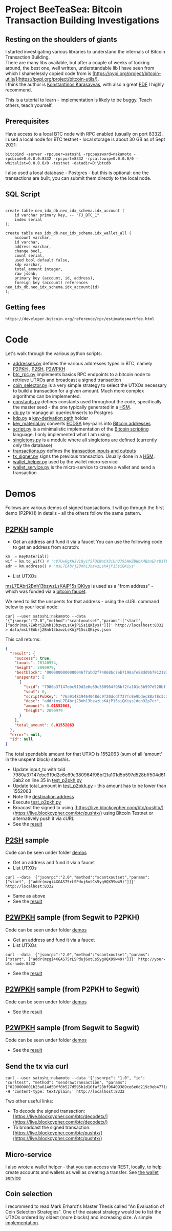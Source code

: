 # Project BeeTeaSea: Bitcoin Transaction Building Investigations

## Resting on the shoulders of giants

I started investigating various libraries to understand the internals of Bitcoin Transaction Building.  
There are many libs available, but after a couple of weeks of looking around, the best one, well written, understandable
lib I have seen from which I shamelessly copied code from
is [https://pypi.org/project/bitcoin-utils/](https://pypi.org/project/bitcoin-utils/).  
I think the author is [Konstantinos Karasavvas](https://www.linkedin.com/in/kkarasavvas/), with also a
great [PDF](https://github.com/karask/bitcoin-textbook) I highly recommend.

This is a tutorial to learn - implementation is likely to be buggy. Teach others, teach yourself.

## Prerequisites

Have access to a local BTC node with RPC enabled (usually on port 8332).  
I used a local node for BTC testnet - local storage is about 30 GB as of Sept 2021:

```shell
bitcoind -server -rpcuser=satoshi -rpcpassword=nakamoto -rpcbind=0.0.0.0:8332 -rpcport=8332 -rpcallowip=0.0.0.0/0 -whitelist=0.0.0.0/0 -testnet -datadir=D:\btcdb
```

I also used a local database - Postgres - but this is optional: one the transactions are built, you can submit them
directly to the local node.

## SQL Script

```shell

create table neo_idx_db.neo_idx_schema.idx_account (
    id varchar primary key, -- "TJ_BTC_1"
    index serial
);

create table neo_idx_db.neo_idx_schema.idx_wallet_all (
    account varchar,
    id varchar,
    address varchar,
    change bool,
    count serial,
    used bool default false,
    kdp varchar,
    total_amount integer,
    raw jsonb,
    primary key (account, id, address),
    foreign key (account) references neo_idx_db.neo_idx_schema.idx_account(id)
);
```

## Getting fees

```shell
https://developer.bitcoin.org/reference/rpc/estimatesmartfee.html
```

# Code

Let's walk through the various python scripts:

- [addresses.py](./addresses.py) defines the various addresses types in BTC,
  namely [P2PKH](https://en.bitcoinwiki.org/wiki/Pay-to-Pubkey_Hash)
  , [P2SH](https://en.bitcoin.it/wiki/Pay_to_script_hash), [P2WPKH](https://bitcoincore.org/en/segwit_wallet_dev/)
- [btc_rpc.py](./btc_rpc.py) implements basics RPC endpoints to a bitcoin node to
  retrieve [UTXOs](https://en.wikipedia.org/wiki/Unspent_transaction_output) and broadcast a signed transaction
- [coin_selector.py](./coin_selector.py) is a very simple strategy to select the UTXOs necessary to build a transaction
  for a given amount. Much more complex algorithms can be implemented.
- [constants.py](./constants.py) defines constants used throughout the code, specifically the master seed - the one
  typically generated in a [HSM](https://en.wikipedia.org/wiki/Hardware_security_module).
- [db.py](./db.py) to manage all queries/inserts to Postgres
- [kdp.py](./kdp.py) a [key-derivation path](https://wiki.trezor.io/Standard_derivation_paths) holder
- [key_material.py](./key_material.py)
  converts [ECDSA](https://en.wikipedia.org/wiki/Elliptic_Curve_Digital_Signature_Algorithm) key-pairs
  into [Bitcoin addresses](https://cryptocurrencyfacts.com/bitcoin-address-formats/)
- [script.py](./script.py) is a minimalistic implementation of
  the [Bitcoin scripting](https://en.bitcoin.it/wiki/Script) language. I only implemented what I am using.
- [singletons.py](./singletons.py) is a module where all singletons are defined (currently only the database)
- [transactions.py](./transactions.py) defines
  the [transaction inputs and outputs](https://en.bitcoin.it/wiki/Transaction)
- [tx_signer.py](./tx_signer.py) signs the previous transaction. Usually done in
  a [HSM](https://en.wikipedia.org/wiki/Hardware_security_module).
- [wallet_helper.py](./wallet_helper.py) used by the wallet micro-service
- [wallet_service.py](./wallet_service.py) is the micro-service to create a wallet and send a transaction

# Demos

Follows are various demos of signed transactions. I will go through the first demo (P2PKH) in details - all the others
follow the same pattern.

## [P2PKH](./demos/test_p2pkh.py) sample

- Get an address and fund it via a faucet You can use the following code to get an address from scratch:

```python
km  = KeyMaterial()
wif = km.to_wif() # 'cV7Uw6gXHJV18y1f5F3CWaCX3iUn3795HHZBWbK4BbnEhrD1TET5'
adr = km.address() # 'msL7EAbrj2Bnh13bzwzLsKAjP15siQKiys'
```

- List UTXOs

[msL7EAbrj2Bnh13bzwzLsKAjP15siQKiys](https://www.blockchain.com/btc-testnet/address/msL7EAbrj2Bnh13bzwzLsKAjP15siQKiys)
is used as a "from address" - which was funded via a [bitcoin faucet](https://coinfaucet.eu/en/btc-testnet/).

We need to list the unspents for that address - using the cURL command below to your local node:

```shell
curl --user satoshi:nakamoto --data '{"jsonrpc":"2.0","method":"scantxoutset","params":["start", ["addr(msL7EAbrj2Bnh13bzwzLsKAjP15siQKiys)"]]}' http://localhost:8332 > data/msL7EAbrj2Bnh13bzwzLsKAjP15siQKiys.json
```

This call returns:

```json
{
  "result": {
    "success": true,
    "txouts": 26140974,
    "height": 2090979,
    "bestblock": "0000000000000046f7abd2f74868bc7eb7198afe88dd9b7912183f927274d8b4",
    "unspents": [
      {
        "txid": "7980a37147ebc919d2e6e69c380964f98bf2fa101d5b597d528bff504d613ab2",
        "vout": 0,
        "scriptPubKey": "76a914819464048dc9f20dcdf727fc8e9bdec88af8c3c388ac",
        "desc": "addr(msL7EAbrj2Bnh13bzwzLsKAjP15siQKiys)#qn92p7cr",
        "amount": 0.01552063,
        "height": 2090979
      }
    ],
    "total_amount": 0.01552063
  },
  "error": null,
  "id": null
}

```

The total spendable amount for that UTXO is 1552063 (sum of all 'amount' in the unspent block) satoshis.

- Update input_tx with txid 7980a37147ebc919d2e6e69c380964f98bf2fa101d5b597d528bff504d613ab2 on line 35
  in [test_p2pkh.py](./demos/test_p2pkh.py)
- Update total_amount in [test_p2pkh.py](demos/test_p2pkh.py) - this amount has to be lower than 1552063
- Note the [destination address](https://www.blockchain.com/btc-testnet/address/mzgi4XGAS75rLSPduj6otCs5ygHQX99w49)
- Execute [test_p2pkh.py](demos/test_p2pkh.py)
- Broacast the signed tx using [https://live.blockcypher.com/btc/pushtx/](https://live.blockcypher.com/btc/pushtx/)
  using Bitcoin Testnet or alternatively push it via cURL
- See
  the [result](https://live.blockcypher.com/btc-testnet/tx/5abed1619afdb71ac0058dd6abc28763c4691802a49f54c73f4559ce1deaf699/)

## [P2SH](./demos/test_p2sh.py) sample

Code can be seen under folder [demos](./demos)

- Get an address and fund it via a faucet
- List UTXOs

```shell
curl --data '{"jsonrpc":"2.0","method":"scantxoutset","params":["start", ["addr(mzgi4XGAS75rLSPduj6otCs5ygHQX99w49)"]]}' http://localhost:8332
```

- Same as above
- See
  the [result](https://live.blockcypher.com/btc-testnet/tx/8d6dc6d684201ea6d505ede63c36482c410a173d31133400f73ddac14f62ff31/)

## [P2WPKH](./demos/test_from_p2wpkh.py) sample (from Segwit to P2PKH)

Code can be seen under folder [demos](./demos)

- Get an address and fund it via a faucet
- List UTXOs

```shell
curl --data '{"jsonrpc":"2.0","method":"scantxoutset","params":["start", ["addr(mzgi4XGAS75rLSPduj6otCs5ygHQX99w49)"]]}' http://your-btc-node:8332
```

- See
  the [result](https://live.blockcypher.com/btc-testnet/tx/ee25841641dba335fe8d4eb62d58354301c6e28b2bc7c6802b1ef187d6662dab/)

## [P2WPKH](./demos/test_to_p2wpkh.py) sample (from P2PKH to Segwit)

Code can be seen under folder [demos](./demos)

- See
  the [result](https://live.blockcypher.com/btc-testnet/tx/d2c897cdc9494791b34622671c3a8ded2d6b32a6e5e0d57562385b7839c15406/)

## [P2WPKH](./demos/test_seg_to_seg.py) sample (from Segwit to Segwit)

Code can be seen under folder [demos](./demos)

- See
  the [result](https://live.blockcypher.com/btc-testnet/tx/2f141299678eec472e72afcfeb08ecb82fc4b582fc8435aed578793c79cd6ea5/)

## Send the tx via curl

```shell
curl --user satoshi:nakamoto --data '{"jsonrpc": "1.0", "id": "curltest", "method": "sendrawtransaction", "params": ["0200000001b23a614d50ff8b527d595b1d10faf28bf96409389ce6e6d219c9eb4771a38079000000006a47304402202b6d9340ce7727457833da9cdd2618b57fc55e296ba8ed82f7a740859d1a411702201d64780b30a9652e57571c7a2042b0a7bff93345978622c687d2216dcdad9ee60121033e7f16dae1acb7c7a1b07b5722a029ebdd8b7770bd62bab2e843c9b9b512e861ffffffff0220a10700000000001976a914d242ab0bc57addff6871ad4439b3858247d17a9c88ac8fe60f00000000001976a914819464048dc9f20dcdf727fc8e9bdec88af8c3c388ac00000000"]}' -H 'content-type: text/plain;' http://localhost:8332
```

Two other useful links:

- To decode the signed
  transaction: [https://live.blockcypher.com/btc/decodetx/](https://live.blockcypher.com/btc/decodetx/)
- To broadcast the signed
  transaction: [https://live.blockcypher.com/btc/pushtx/](https://live.blockcypher.com/btc/pushtx/)

## Micro-service

I also wrote a wallet helper - that you can access via REST, locally, to help create accounts and wallets as well as
creating a transfer. See [the wallet service](./wallet_service.py)

## Coin selection

I recommend to read Mark Erhardt's Master Thesis called "An Evaluation of Coin Selection Strategies". One of the easiest
strategy would be to list the UTXOs ordered by oldest (more blocks) and increasing size. A
simple [implementation](./coin_selector.py).
